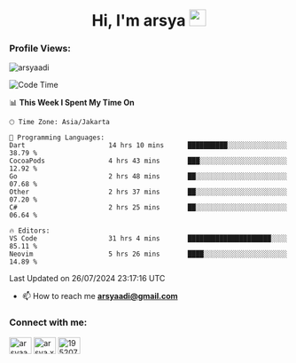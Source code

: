 <h1 align="center">Hi, I'm arsya 
  <img src="https://media.giphy.com/media/hvRJCLFzcasrR4ia7z/giphy.gif" width="30px"/>
</h1>

<p align="left"> <h3>Profile Views:</h3> <img src="https://komarev.com/ghpvc/?username=arsyaadi&label=Profile%20views&color=0e75b6&style=flat" alt="arsyaadi" /> </p>

<!--START_SECTION:waka-->
![Code Time](http://img.shields.io/badge/Code%20Time-3%2C007%20hrs%2057%20mins-blue)

📊 **This Week I Spent My Time On** 

```text
🕑︎ Time Zone: Asia/Jakarta

💬 Programming Languages: 
Dart                     14 hrs 10 mins      ██████████░░░░░░░░░░░░░░░   38.79 % 
CocoaPods                4 hrs 43 mins       ███░░░░░░░░░░░░░░░░░░░░░░   12.92 % 
Go                       2 hrs 48 mins       ██░░░░░░░░░░░░░░░░░░░░░░░   07.68 % 
Other                    2 hrs 37 mins       ██░░░░░░░░░░░░░░░░░░░░░░░   07.20 % 
C#                       2 hrs 25 mins       ██░░░░░░░░░░░░░░░░░░░░░░░   06.64 % 

🔥 Editors: 
VS Code                  31 hrs 4 mins       █████████████████████░░░░   85.11 % 
Neovim                   5 hrs 26 mins       ████░░░░░░░░░░░░░░░░░░░░░   14.89 % 
```


 Last Updated on 26/07/2024 23:17:16 UTC
<!--END_SECTION:waka-->

- 📫 How to reach me **arsyaadi@gmail.com**


<h3 align="left">Connect with me:</h3>
<p align="left">
<a href="https://linkedin.com/in/arsyaadi" target="blank"><img align="center" src="https://raw.githubusercontent.com/rahuldkjain/github-profile-readme-generator/master/src/images/icons/Social/linked-in-alt.svg" alt="arsyaadi" height="30" width="40" /></a>
<a href="https://fb.com/arsya.xkz" target="blank"><img align="center" src="https://raw.githubusercontent.com/rahuldkjain/github-profile-readme-generator/master/src/images/icons/Social/facebook.svg" alt="arsya.xkz" height="30" width="40" /></a>
<a href="https://stackoverflow.com/users/19520749" target="blank"><img align="center" src="https://raw.githubusercontent.com/rahuldkjain/github-profile-readme-generator/master/src/images/icons/Social/stack-overflow.svg" alt="19520749" height="30" width="40" /></a>
</p>
